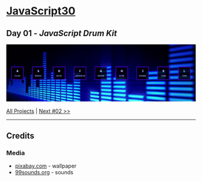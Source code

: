 # [JavaScript30](https://javascript30.com/)

## **Day 01** - *JavaScript Drum Kit*

![JavaScript Drum Kit](static/img/day01.png "JavaScript Drum Kit")



[All Projects](https://github.com/10xOXR/JavaScript30/blob/master/README.md) | [Next #02 >>]()

---

## Credits

### Media

- [pixabay.com](https://pixabay.com/vectors/equalizer-beat-dance-fiesta-153212/) - wallpaper
- [99sounds.org](http://99sounds.org/drum-samples/) - sounds